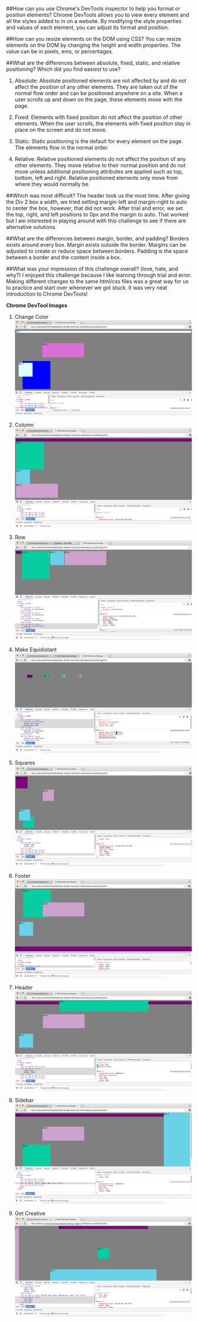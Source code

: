 ##How can you use Chrome's DevTools inspector to help you format or position elements?
Chrome DevTools allows you to view every element and all the styles added to in on a website. By modifying the style properties and values of each element, you can adjust its format and position.

##How can you resize elements on the DOM using CSS?
You can resize elements on the DOM by changing the height and width properties. The value can be in pixels, ems, or percentages.

##What are the differences between absolute, fixed, static, and relative positioning? Which did you find easiest to use?

1. Absolute: Absolute positioned elements are not affected by and do not affect the position of any other elements. They are taken out of the normal flow order and can be positioned anywhere on a site. When a user scrolls up and down on the page, these elements move with the page.

2. Fixed: Elements with fixed position do not affect the position of other elements. When the user scrolls, the elements with fixed position stay in place on the screen and do not move.

3. Static: Static positioning is the default for every element on the page. The elements flow in the normal order.

4. Relative: Relative positioned elements do not affect the position of any other elements. They move relative to their normal position and do not move unless additional positioning attributes are applied such as top, bottom, left and right. Relative positioned elements only move from where they would normally be.

##Which was most difficult?
The header took us the most time. After giving the Div 2 box a width, we tried setting margin-left and margin-right to auto to center the box, however, that did not work. After trial and error, we set the top, right, and left positions to 0px and the margin to auto. That worked but I am interested in playing around with this challenge to see if there are alternative solutions.

##What are the differences between margin, border, and padding?
Borders exists around every box. Margin exists outside the border. Margins can be adjusted to create or reduce space between borders. Padding is the space between a border and the content inside a box.

##What was your impression of this challenge overall? (love, hate, and why?)
I enjoyed this challenge because I like learning through trial and error. Making different changes to the same html/css files was a great way for us to practice and start over whenever we got stuck. It was very neat introduction to Chrome DevTools!

**Chrome DevTool Images**
1. Change Color 
![color](../chrome-devtools/imgs/change-colors.png)

2. Column 
![column](../chrome-devtools/imgs/column.png)

3. Row 
![row](../chrome-devtools/imgs/row.png)

4. Make Equidistant
![make-equidistant](../chrome-devtools/imgs/make-equidistant.png)

5. Squares 
![squares](../chrome-devtools/imgs/squares.png)

6. Footer 
![footer](../chrome-devtools/imgs/footer.png)

7. Header 
![header](../chrome-devtools/imgs/header.png)

8. Sidebar 
![sidebar](../chrome-devtools/imgs/sidebar.png)

9. Get Creative 
![creative](../chrome-devtools/imgs/get-creative.png)
